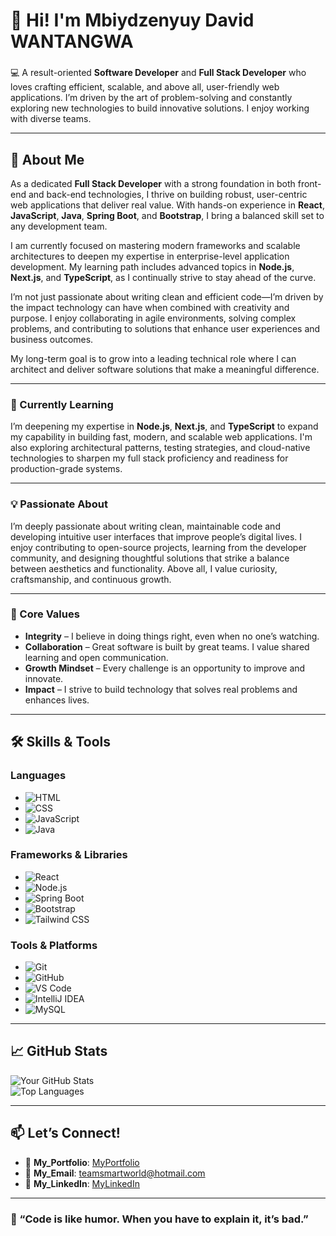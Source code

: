 # 👋 Hi! I'm Mbiydzenyuy David WANTANGWA    

### 
💻 A result-oriented **Software Developer** and **Full Stack Developer** who loves crafting efficient, scalable, and above all, user-friendly web applications. I’m driven by the art of problem-solving and constantly exploring new technologies to build innovative solutions. I enjoy working with diverse teams.

---

## 🚀 About Me  
As a dedicated **Full Stack Developer** with a strong foundation in both front-end and back-end technologies, I thrive on building robust, user-centric web applications that deliver real value. With hands-on experience in **React**, **JavaScript**, **Java**, **Spring Boot**, and **Bootstrap**, I bring a balanced skill set to any development team.  

I am currently focused on mastering modern frameworks and scalable architectures to deepen my expertise in enterprise-level application development. My learning path includes advanced topics in **Node.js**, **Next.js**, and **TypeScript**, as I continually strive to stay ahead of the curve.  

I’m not just passionate about writing clean and efficient code—I’m driven by the impact technology can have when combined with creativity and purpose. I enjoy collaborating in agile environments, solving complex problems, and contributing to solutions that enhance user experiences and business outcomes.  

My long-term goal is to grow into a leading technical role where I can architect and deliver software solutions that make a meaningful difference.

---

### 🌱 Currently Learning  
I’m deepening my expertise in **Node.js**, **Next.js**, and **TypeScript** to expand my capability in building fast, modern, and scalable web applications. I'm also exploring architectural patterns, testing strategies, and cloud-native technologies to sharpen my full stack proficiency and readiness for production-grade systems.

---

### 💡 Passionate About  
I’m deeply passionate about writing clean, maintainable code and developing intuitive user interfaces that improve people’s digital lives. I enjoy contributing to open-source projects, learning from the developer community, and designing thoughtful solutions that strike a balance between aesthetics and functionality. Above all, I value curiosity, craftsmanship, and continuous growth.

---

### 🧭 Core Values  
- **Integrity** – I believe in doing things right, even when no one’s watching.  
- **Collaboration** – Great software is built by great teams. I value shared learning and open communication.  
- **Growth Mindset** – Every challenge is an opportunity to improve and innovate.  
- **Impact** – I strive to build technology that solves real problems and enhances lives.

---

## 🛠️ Skills & Tools  
### Languages  
- ![HTML](https://img.shields.io/badge/-HTML-E34F26?style=flat-square&logo=html5&logoColor=white)
- ![CSS](https://img.shields.io/badge/-CSS-1572B6?style=flat-square&logo=css3&logoColor=white)
- ![JavaScript](https://img.shields.io/badge/-JavaScript-F7DF1E?style=flat-square&logo=javascript&logoColor=black)
- ![Java](https://img.shields.io/badge/-Java-007396?style=flat-square&logo=java&logoColor=white)

### Frameworks & Libraries  
- ![React](https://img.shields.io/badge/-React-61DAFB?style=flat-square&logo=react&logoColor=black)
- ![Node.js](https://img.shields.io/badge/-Node.js-339933?style=flat-square&logo=node.js&logoColor=white)
- ![Spring Boot](https://img.shields.io/badge/-Spring%20Boot-6DB33F?style=flat-square&logo=spring-boot&logoColor=white)
- ![Bootstrap](https://img.shields.io/badge/-Bootstrap-7952B3?style=flat-square&logo=bootstrap&logoColor=white)
- ![Tailwind CSS](https://img.shields.io/badge/-Tailwind%20CSS-38B2AC?style=flat-square&logo=tailwind-css&logoColor=white)

### Tools & Platforms  
- ![Git](https://img.shields.io/badge/-Git-F05032?style=flat-square&logo=git&logoColor=white)
- ![GitHub](https://img.shields.io/badge/-GitHub-181717?style=flat-square&logo=github&logoColor=white)
- ![VS Code](https://img.shields.io/badge/-VS%20Code-007ACC?style=flat-square&logo=visual-studio-code&logoColor=white)
- ![IntelliJ IDEA](https://img.shields.io/badge/-IntelliJ%20IDEA-000000?style=flat-square&logo=intellij-idea&logoColor=white)
- ![MySQL](https://img.shields.io/badge/-MySQL-4479A1?style=flat-square&logo=mysql&logoColor=white)

---

## 📈 GitHub Stats  
![Your GitHub Stats](https://github-readme-stats.vercel.app/api?username=your-github-username&show_icons=true&theme=radical)  
![Top Languages](https://github-readme-stats.vercel.app/api/top-langs/?username=your-github-username&layout=compact&theme=radical)

---

## 📫 Let’s Connect!  
- 💼 **My_Portfolio**: [MyPortfolio](https://github.com/teamsmartworld/my_portfolio)  
- 📧 **My_Email**: [teamsmartworld@hotmail.com](mailto:teamsmartworld@hotmail.com)  
- 💬 **My_LinkedIn**: [MyLinkedIn](https://www.linkedin.com/in/mbiydzenyuy)  

---

### 🌟 “Code is like humor. When you have to explain it, it’s bad.”
